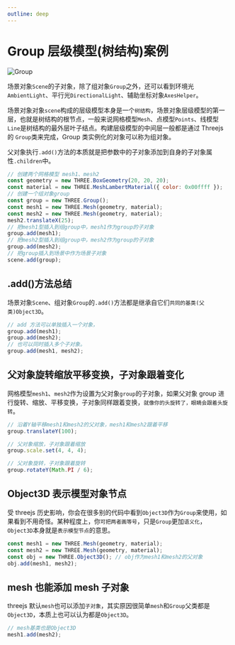 ```yaml
---
outline: deep
---
```


# Group 层级模型(树结构)案例

![Group](/phaseB/group.svg)

场景对象`Scene`的子对象，除了组对象`Group`之外，还可以看到环境光`AmbientLight`、平行光`DirectionalLight`、辅助坐标对象`AxesHelper`。

场景对象对象`scene`构成的层级模型本身是一个`树结构`，场景对象层级模型的第一层，也就是树结构的根节点，一般来说网格模型`Mesh`、点模型`Points`、线模型`Line`是树结构的最外层叶子结点。构建层级模型的中间层一般都是通过 Threejs 的 `Group`类来完成，Group 类实例化的对象可以称为组对象。

父对象执行`.add()`方法的本质就是把参数中的子对象添加到自身的子对象属性`.children`中。

```js
// 创建两个网格模型 mesh1、mesh2
const geometry = new THREE.BoxGeometry(20, 20, 20);
const material = new THREE.MeshLambertMaterial({ color: 0x00ffff });
// 创建一个组对象group
const group = new THREE.Group();
const mesh1 = new THREE.Mesh(geometry, material);
const mesh2 = new THREE.Mesh(geometry, material);
mesh2.translateX(25);
// 把mesh1型插入到组group中，mesh1作为group的子对象
group.add(mesh1);
// 把mesh2型插入到组group中，mesh2作为group的子对象
group.add(mesh2);
// 把group插入到场景中作为场景子对象
scene.add(group);
```

## .add()方法总结

场景对象`Scene`、组对象`Group`的`.add()`方法都是继承自它们`共同的基类(父类)Object3D`。

```js
// add 方法可以单独插入一个对象，
group.add(mesh1);
group.add(mesh2);
// 也可以同时插入多个子对象。
group.add(mesh1, mesh2);
```

## 父对象旋转缩放平移变换，子对象跟着变化

网格模型`mesh1`、`mesh2`作为设置为父对象`group`的子对象，如果父对象 group 进行旋转、缩放、平移变换，子对象同样跟着变换，`就像你的头旋转了，眼睛会跟着头旋转`。

```js
// 沿着Y轴平移mesh1和mesh2的父对象，mesh1和mesh2跟着平移
group.translateY(100);

// 父对象缩放，子对象跟着缩放
group.scale.set(4, 4, 4);

// 父对象旋转，子对象跟着旋转
group.rotateY(Math.PI / 6);
```

## Object3D 表示模型对象节点

受 threejs 历史影响，你会在很多别的代码中看到`Object3D`作为`Group`来使用，如果看到不用奇怪。某种程度上，你`可把两者画等号`，只是`Group`更加`语义化`，`Object3D`本身就是`表示模型节点`的意思。

```js
const mesh1 = new THREE.Mesh(geometry, material);
const mesh2 = new THREE.Mesh(geometry, material);
const obj = new THREE.Object3D(); // obj作为mesh1和mesh2的父对象
obj.add(mesh1, mesh2);
```

## mesh 也能添加 mesh 子对象

threejs 默认`mesh`也可以添加`子对象`，其实原因很简单`mesh`和`Group`父类都是`Object3D`，本质上也可以认为都是`Object3D`。

```js
// mesh基类也是Object3D
mesh1.add(mesh2);
```
